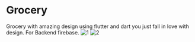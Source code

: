 # Grocery
Grocery with amazing design using flutter and dart you just fall in love with design.
For Backend firebase.
![1](https://user-images.githubusercontent.com/85708102/147500298-1db49158-69a2-4cf2-b6dc-bcc568047fb9.jpg)
![2](https://user-images.githubusercontent.com/85708102/147500558-6b5586e8-fb2c-4dab-8acb-7689bc0d3f62.jpg)

